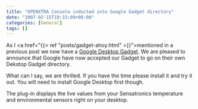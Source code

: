 ```yaml
---
title: "OPENXTRA Console inducted into Google Gadget directory"
date: "2007-02-15T10:33:09+00:00"
categories: [General]
tags: []
---
```


As I <a href="{{< ref "posts/gadget-ahoy.html" >}}">mentioned in a previous post</a> we now have a <a href="http://www.openxtra.co.uk/downloads/openxtra-console.php">Google Desktop Gadget</a>. We are pleased to announce that Google have now accepted our Gadget to go on their own Dekstop Gadget directory.

What can I say, we are thrilled. If you have the time please install it and try it out. You will need to install Google Desktop first though.

The plug-in displays the live values from your Sensatronics temperature and environmental sensors right on your desktop.
